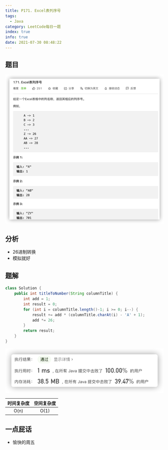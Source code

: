 ```yaml
---
title: P171. Excel表列序号
tags:
  - Java
category: LeetCode每日一题
index: true
info: true
date: 2021-07-30 08:48:22
---
```


<!-- more -->

## 题目

![image-20210730084841731](https://raw.githubusercontent.com/C1EYE/figureBed/main/img/20210730084841.png)

## 分析

- 26进制转换
- 模拟就好

## 题解

```java
class Solution {
    public int titleToNumber(String columnTitle) {
        int add = 1;
		int result = 0;
		for (int i = columnTitle.length()-1; i >= 0; i--) {
			result += add * (columnTitle.charAt(i) - 'A' + 1);
			add *= 26;
		}
		return result;
    }
}
```

![image-20210730084918549](https://raw.githubusercontent.com/C1EYE/figureBed/main/img/20210730084918.png)

| 时间复杂度 | 空间复杂度 |
| :--------: | :--------: |
|    O(n)    |    O(1)    |



## 一点屁话

- 愉快的周五
